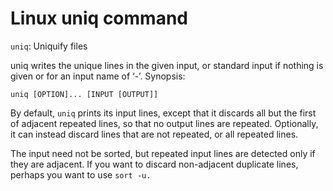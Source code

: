 # Linux uniq command 
`uniq`: Uniquify files

uniq writes the unique lines in the given input, or standard input if nothing is given or for an input name of ‘-’. Synopsis:

`uniq [OPTION]... [INPUT [OUTPUT]]`

By default, `uniq` prints its input lines, except that it discards all but the first of adjacent repeated lines, so that no output lines are repeated. Optionally, it can instead discard lines that are not repeated, or all repeated lines.

The input need not be sorted, but repeated input lines are detected only if they are adjacent. If you want to discard non-adjacent duplicate lines, perhaps you want to use ``sort -u.``
